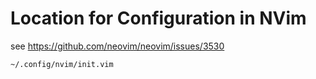 # Location for Configuration in NVim

see https://github.com/neovim/neovim/issues/3530

```
~/.config/nvim/init.vim
```
